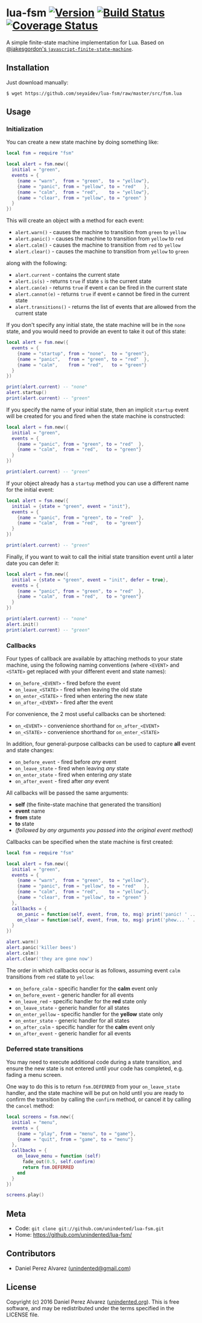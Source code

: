# lua-fsm [![Version](https://img.shields.io/badge/luarocks-1.1.0-blue.svg)](https://luarocks.org/modules/unindented/fsm) [![Build Status](https://img.shields.io/travis/unindented/lua-fsm.svg)](http://travis-ci.org/unindented/lua-fsm) [![Coverage Status](https://img.shields.io/coveralls/unindented/lua-fsm.svg)](https://coveralls.io/r/unindented/lua-fsm)

A simple finite-state machine implementation for Lua. Based on [@jakesgordon's `javascript-finite-state-machine`](https://github.com/jakesgordon/javascript-state-machine).

## Installation

Just download manually:

```
$ wget https://github.com/seyaidev/lua-fsm/raw/master/src/fsm.lua
```

## Usage

### Initialization

You can create a new state machine by doing something like:

```lua
local fsm = require "fsm"

local alert = fsm.new({
  initial = "green",
  events = {
    {name = "warn",  from = "green",  to = "yellow"},
    {name = "panic", from = "yellow", to = "red"   },
    {name = "calm",  from = "red",    to = "yellow"},
    {name = "clear", from = "yellow", to = "green" }
  }
})
```

This will create an object with a method for each event:

* `alert.warn()`  - causes the machine to transition from `green` to `yellow`
* `alert.panic()` - causes the machine to transition from `yellow` to `red`
* `alert.calm()`  - causes the machine to transition from `red` to `yellow`
* `alert.clear()` - causes the machine to transition from `yellow` to `green`

along with the following:

* `alert.current`       - contains the current state
* `alert.is(s)`         - returns `true` if state `s` is the current state
* `alert.can(e)`        - returns `true` if event `e` can be fired in the current state
* `alert.cannot(e)`     - returns `true` if event `e` cannot be fired in the current state
* `alert.transitions()` - returns the list of events that are allowed from the current state

If you don't specify any initial state, the state machine will be in the `none` state, and you would need to provide an event to take it out of this state:

```lua
local alert = fsm.new({
  events = {
    {name = "startup", from = "none",  to = "green"},
    {name = "panic",   from = "green", to = "red"  },
    {name = "calm",    from = "red",   to = "green"}
  }
})

print(alert.current) -- "none"
alert.startup()
print(alert.current) -- "green"
```

If you specify the name of your initial state, then an implicit `startup` event will be created for you and fired when the state machine is constructed:

```lua
local alert = fsm.new({
  initial = "green",
  events = {
    {name = "panic", from = "green", to = "red"  },
    {name = "calm",  from = "red",   to = "green"}
  }
})

print(alert.current) -- "green"
```

If your object already has a `startup` method you can use a different name for the initial event:

```lua
local alert = fsm.new({
  initial = {state = "green", event = "init"},
  events = {
    {name = "panic", from = "green", to = "red"  },
    {name = "calm",  from = "red",   to = "green"}
  }
})

print(alert.current) -- "green"
```

Finally, if you want to wait to call the initial state transition event until a later date you can defer it:

```lua
local alert = fsm.new({
  initial = {state = "green", event = "init", defer = true},
  events = {
    {name = "panic", from = "green", to = "red"  },
    {name = "calm",  from = "red",   to = "green"}
  }
})

print(alert.current) -- "none"
alert.init()
print(alert.current) -- "green"
```

### Callbacks

Four types of callback are available by attaching methods to your state machine, using the following naming conventions (where `<EVENT>` and `<STATE>` get replaced with your different event and state names):

* `on_before_<EVENT>` - fired before the event
* `on_leave_<STATE>`  - fired when leaving the old state
* `on_enter_<STATE>`  - fired when entering the new state
* `on_after_<EVENT>`  - fired after the event

For convenience, the 2 most useful callbacks can be shortened:

* `on_<EVENT>` - convenience shorthand for `on_after_<EVENT>`
* `on_<STATE>` - convenience shorthand for `on_enter_<STATE>`

In addition, four general-purpose callbacks can be used to capture **all** event and state changes:

* `on_before_event` - fired before *any* event
* `on_leave_state`  - fired when leaving *any* state
* `on_enter_state`  - fired when entering *any* state
* `on_after_event`  - fired after *any* event

All callbacks will be passed the same arguments:

* **self** (the finite-state machine that generated the transition)
* **event** name
* **from** state
* **to** state
* *(followed by any arguments you passed into the original event method)*

Callbacks can be specified when the state machine is first created:

```lua
local fsm = require "fsm"

local alert = fsm.new({
  initial = "green",
  events = {
    {name = "warn",  from = "green",  to = "yellow"},
    {name = "panic", from = "yellow", to = "red"   },
    {name = "calm",  from = "red",    to = "yellow"},
    {name = "clear", from = "yellow", to = "green" }
  },
  callbacks = {
    on_panic = function(self, event, from, to, msg) print('panic! ' .. msg)  end,
    on_clear = function(self, event, from, to, msg) print('phew... ' .. msg) end
  }
})

alert.warn()
alert.panic('killer bees')
alert.calm()
alert.clear('they are gone now')
```

The order in which callbacks occur is as follows, assuming event `calm` transitions from `red` state to `yellow`:

 * `on_before_calm`  - specific handler for the **calm** event only
 * `on_before_event` - generic  handler for all events
 * `on_leave_red`    - specific handler for the **red** state only
 * `on_leave_state`  - generic  handler for all states
 * `on_enter_yellow` - specific handler for the **yellow** state only
 * `on_enter_state`  - generic  handler for all states
 * `on_after_calm`   - specific handler for the **calm** event only
 * `on_after_event`  - generic  handler for all events

### Deferred state transitions

You may need to execute additional code during a state transition, and ensure the new state is not entered until your code has completed, e.g. fading a menu screen.

One way to do this is to return `fsm.DEFERRED` from your `on_leave_state` handler, and the state machine will be put on hold until you are ready to confirm the transition by calling the `confirm` method, or cancel it by calling the `cancel` method:

```lua
local screens = fsm.new({
  initial = "menu",
  events = {
    {name = "play", from = "menu", to = "game"},
    {name = "quit", from = "game", to = "menu"}
  },
  callbacks = {
    on_leave_menu = function (self)
      fade_out(0.5, self.confirm)
      return fsm.DEFERRED
    end
  }
})

screens.play()
```


## Meta

* Code: `git clone git://github.com/unindented/lua-fsm.git`
* Home: <https://github.com/unindented/lua-fsm/>


## Contributors

* Daniel Perez Alvarez ([unindented@gmail.com](mailto:unindented@gmail.com))


## License

Copyright (c) 2016 Daniel Perez Alvarez ([unindented.org](https://unindented.org/)). This is free software, and may be redistributed under the terms specified in the LICENSE file.
